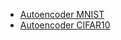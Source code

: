 - [Autoencoder MNIST](examples/ae/autoencoder-mnist.md)
- [Autoencoder CIFAR10](examples/ae/autoencoder-cifar10.md)